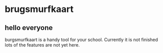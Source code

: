 # brugsmurfkaart

## hello everyone

burgsmurfkaart is a handy tool for your school. Currently it is not finished lots of the features are not yet here.
 
